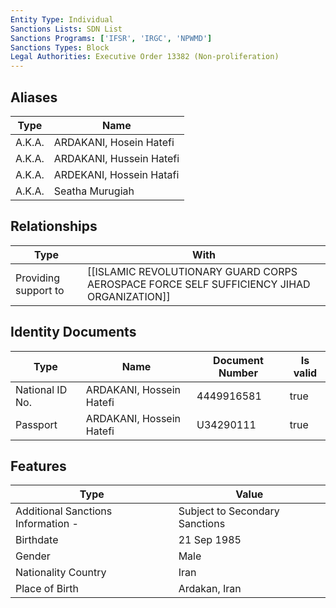 ```yaml
---
Entity Type: Individual
Sanctions Lists: SDN List
Sanctions Programs: ['IFSR', 'IRGC', 'NPWMD']
Sanctions Types: Block
Legal Authorities: Executive Order 13382 (Non-proliferation)
---
```


## Aliases
| Type  | Name      | 
|-------|-----------|
| A.K.A. | ARDAKANI, Hosein Hatefi |
| A.K.A. | ARDAKANI, Hussein Hatefi |
| A.K.A. | ARDEKANI, Hossein Hatafi |
| A.K.A. | Seatha Murugiah |

## Relationships
| Type  | With      | 
|-------|-----------|
| Providing support to | [[ISLAMIC REVOLUTIONARY GUARD CORPS AEROSPACE FORCE SELF SUFFICIENCY JIHAD ORGANIZATION]] |

## Identity Documents
| Type  | Name      | Document Number | Is valid |
|-------|-----------|-----------------|----------|
| National ID No. | ARDAKANI, Hossein Hatefi | 4449916581 | true |
| Passport | ARDAKANI, Hossein Hatefi | U34290111 | true |

## Features
| Type  | Value      |
|-------|------------|
| Additional Sanctions Information - | Subject to Secondary Sanctions |
| Birthdate | 21 Sep 1985 |
| Gender | Male |
| Nationality Country | Iran |
| Place of Birth | Ardakan, Iran |
